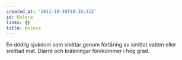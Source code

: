 ```yaml
---
created_at: '2011-10-30T18:36:31Z'
id: Kolera
links: {}
title: Kolera
---
```


En dödlig sjukdom som smittar genom förtäring av smittat vatten eller smittad mat. Diarré och
kräkningar förekommer i hög grad.
